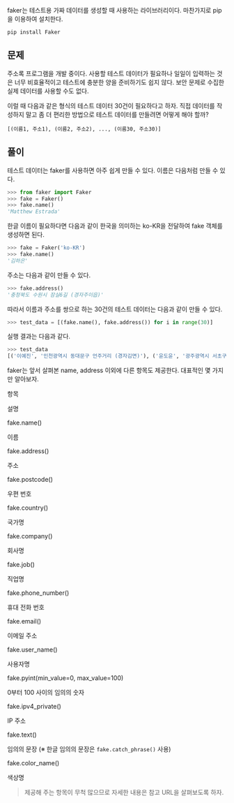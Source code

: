 ﻿
faker는 테스트용 가짜 데이터를 생성할 때 사용하는 라이브러리이다. 마찬가지로 pip을 이용하여 설치한다.

```no-highlight
pip install Faker

```

## 문제

주소록 프로그램을 개발 중이다. 사용할 테스트 데이터가 필요하나 일일이 입력하는 것은 너무 비효율적이고 테스트에 충분한 양을 준비하기도 쉽지 않다. 보안 문제로 수집한 실제 데이터를 사용할 수도 없다.

이럴 때 다음과 같은 형식의 테스트 데이터 30건이 필요하다고 하자. 직접 데이터를 작성하지 말고 좀 더 편리한 방법으로 테스트 데이터를 만들려면 어떻게 해야 할까?

```no-highlight
[(이름1, 주소1), (이름2, 주소2), ..., (이름30, 주소30)]

```

## 풀이

테스트 데이터는 faker를 사용하면 아주 쉽게 만들 수 있다. 이름은 다음처럼 만들 수 있다.

```python
>>> from faker import Faker
>>> fake = Faker()
>>> fake.name()
'Matthew Estrada'

```

한글 이름이 필요하다면 다음과 같이 한국을 의미하는 ko-KR을 전달하여 fake 객체를 생성하면 된다.

```python
>>> fake = Faker('ko-KR')
>>> fake.name()
'김하은'

```

주소는 다음과 같이 만들 수 있다.

```python
>>> fake.address()
'충청북도 수원시 잠실6길 (경자주이읍)'

```

따라서 이름과 주소를 쌍으로 하는 30건의 테스트 데이터는 다음과 같이 만들 수 있다.

```python
>>> test_data = [(fake.name(), fake.address()) for i in range(30)]

```

실행 결과는 다음과 같다.

```python
>>> test_data
[('이예진', '인천광역시 동대문구 언주거리 (경자김면)'), ('윤도윤', '광주광역시 서초구 삼성로 (주원최박리)'), ('서동현', '인천광역시 관악구 잠실가 (민석엄김마을)'), ('김광수', '울산광역시 양천구 서초대로'), ('이예은', '광주광역시 성북구 개포522길'), ('김병철', '전라북도 춘천시 양재천52로 (현숙김읍)'), ('임서윤', '제주특별자치도 증평군 봉은사3로 (지민이윤리)'), ('김지연', '충청북도 의정부시 학동64가'), ('나지혜', '대구광역시 북구 도산대717거리'), ('박하은', '서울특별시 성동구  서초중앙길'), ('김영환', '부산광역시 성북구 강남대52가'), ('이은주', '대구광역시 동대문구 도산대로'), ('지서현', '전라남도 보령시 잠실0가 (미영김마을)'), ('김예은', '인천광역시 관악구 삼성길'), ('김현정', '강원도 금산군 서초대101가'), ('김 영자', '전라남도 부천시 소사구 압구정로 (미영이면)'), ('김예원', '충청남도 안양시 동안구 가락5로 (예은이읍)'), ('이지후', '경상북도 부천시 테헤란길'), ('김민준', '대구광역시 노원구 서초대가'), ('이상호', '광주광역시 강서구 삼성6로'), ('박보람', '울산광역시 강서구 석촌호수606길 (성진이조읍)'), ('이하은', '전라남도 서천군 선릉거리'), ('박미영', '경상남도 파주 시 삼성로 (병철안이동)'), ('황병철', '강원도 청주시 청원구 영동대1길 (하윤손리)'), ('김영순', '충청남도 안양시 동안구 반포대가 (수진배동)'), ('박성현', '전라남도 서산시 가락27길 (준영박문읍)'), ('김성호', '경상남도 영월군 학동거리'), ('백지우', '경기도 계룡시 서초대1로'), ('권유진', '경기도 양주시 서초중앙313가 (춘자나리)'), ('윤서준', '경상남도 청주시 서원 구 서초대64가')]

```

faker는 앞서 살펴본 name, address 이외에 다른 항목도 제공한다. 대표적인 몇 가지만 알아보자.

항목

설명

fake.name()

이름

fake.address()

주소

fake.postcode()

우편 번호

fake.country()

국가명

fake.company()

회사명

fake.job()

직업명

fake.phone_number()

휴대 전화 번호

fake.email()

이메일 주소

fake.user_name()

사용자명

fake.pyint(min_value=0, max_value=100)

0부터 100 사이의 임의의 숫자

fake.ipv4_private()

IP 주소

fake.text()

임의의 문장 (※ 한글 임의의 문장은  `fake.catch_phrase()`  사용)

fake.color_name()

색상명

> 제공해 주는 항목이 무척 많으므로 자세한 내용은 참고 URL을 살펴보도록 하자.
